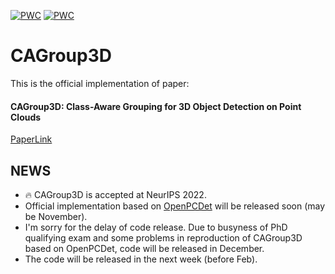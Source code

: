 [![PWC](https://img.shields.io/endpoint.svg?url=https://paperswithcode.com/badge/cagroup3d-class-aware-grouping-for-3d-object/3d-object-detection-on-scannetv2)](https://paperswithcode.com/sota/3d-object-detection-on-scannetv2?p=cagroup3d-class-aware-grouping-for-3d-object)
[![PWC](https://img.shields.io/endpoint.svg?url=https://paperswithcode.com/badge/cagroup3d-class-aware-grouping-for-3d-object/3d-object-detection-on-sun-rgbd-val)](https://paperswithcode.com/sota/3d-object-detection-on-sun-rgbd-val?p=cagroup3d-class-aware-grouping-for-3d-object)

# CAGroup3D
This is the official implementation of paper:

#### CAGroup3D: Class-Aware Grouping for 3D Object Detection on Point Clouds
[PaperLink](https://arxiv.org/abs/2210.04264)

## NEWS
- 🔥 CAGroup3D is accepted at NeurIPS 2022.
- Official implementation based on [OpenPCDet](https://github.com/open-mmlab/OpenPCDet) will be released soon (may be November). 
- I'm sorry for the delay of code release. Due to busyness of PhD qualifying exam and some problems in reproduction of CAGroup3D based on OpenPCDet, code will be released in December. 
- The code will be released in the next week (before Feb).
